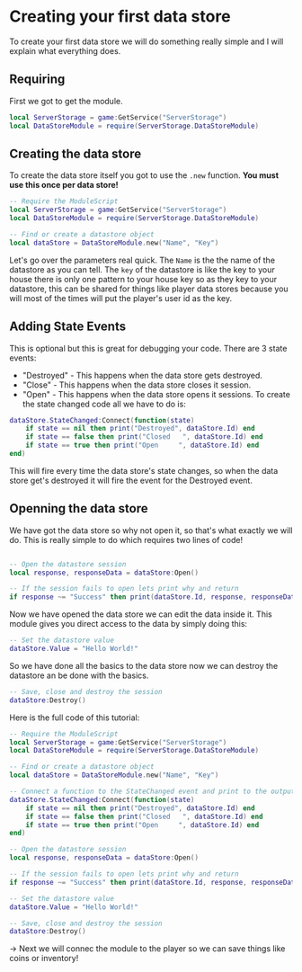 # Creating your first data store

To create your first data store we will do something really simple and I will explain what everything does.

## Requiring
First we got to get the module.
```lua
local ServerStorage = game:GetService("ServerStorage")
local DataStoreModule = require(ServerStorage.DataStoreModule)
```

## Creating the data store
To create the data store itself you got to use the `.new` function. **You must use this once per data store!**
```lua
-- Require the ModuleScript
local ServerStorage = game:GetService("ServerStorage")
local DataStoreModule = require(ServerStorage.DataStoreModule)

-- Find or create a datastore object
local dataStore = DataStoreModule.new("Name", "Key")
```
Let's go over the parameters real quick. The `Name` is the the name of the datastore as you can tell. The `key` of the datastore is like the key to your house there is only one pattern to your house key so as they key to your datastore, this can be shared for things like player data stores because you will most of the times will put the player's user id as the key.

## Adding State Events
This is optional but this is great for debugging your code. There are 3 state events:
* "Destroyed" - This happens when the data store gets destroyed.
* "Close" - This happens when the data store closes it session.
* "Open" - This happens when the data store opens it sessions.
To create the state changed code all we have to do is:
```lua
dataStore.StateChanged:Connect(function(state)
    if state == nil then print("Destroyed", dataStore.Id) end
    if state == false then print("Closed   ", dataStore.Id) end
    if state == true then print("Open     ", dataStore.Id) end
end)
```
This will fire every time the data store's state changes, so when the data store get's destroyed it will fire the event for the Destroyed event.

## Openning the data store
We have got the data store so why not open it, so that's what exactly we will do. This is really simple to do which requires two lines of code!
```lua

-- Open the datastore session
local response, responseData = dataStore:Open()

-- If the session fails to open lets print why and return
if response ~= "Success" then print(dataStore.Id, response, responseData) return end
```
Now we have opened the data store we can edit the data inside it. This module gives you direct access to the data by simply doing this:
```lua
-- Set the datastore value
dataStore.Value = "Hello World!"
```
So we have done all the basics to the data store now we can destroy the datastore an be done with the basics.
```lua
-- Save, close and destroy the session
dataStore:Destroy()
```

Here is the full code of this tutorial:
```lua
-- Require the ModuleScript
local ServerStorage = game:GetService("ServerStorage")
local DataStoreModule = require(ServerStorage.DataStoreModule)

-- Find or create a datastore object
local dataStore = DataStoreModule.new("Name", "Key")

-- Connect a function to the StateChanged event and print to the output when the state changes
dataStore.StateChanged:Connect(function(state)
    if state == nil then print("Destroyed", dataStore.Id) end
    if state == false then print("Closed   ", dataStore.Id) end
    if state == true then print("Open     ", dataStore.Id) end
end)

-- Open the datastore session
local response, responseData = dataStore:Open()

-- If the session fails to open lets print why and return
if response ~= "Success" then print(dataStore.Id, response, responseData) return end

-- Set the datastore value
dataStore.Value = "Hello World!"

-- Save, close and destroy the session
dataStore:Destroy()
```

-> Next we will connec the module to the player so we can save things like coins or inventory!
